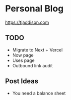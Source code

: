 # Personal Blog

https://tjaddison.com

## TODO
- Migrate to Next + Vercel
- Now page
- Uses page
- Outbound link audit

## Post Ideas
- You need a balance sheet
